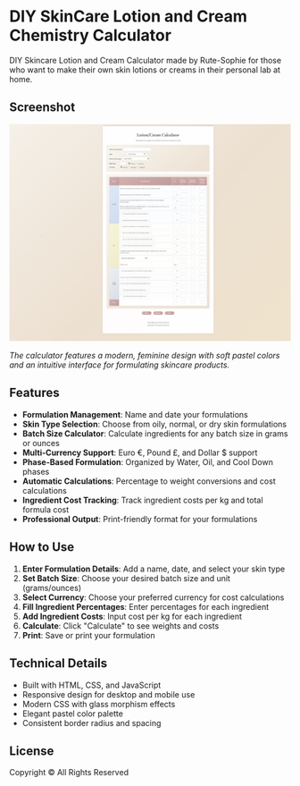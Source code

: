 # DIY SkinCare Lotion and Cream Chemistry Calculator 

DIY Skincare Lotion and Cream Calculator made by Rute-Sophie for those who want to make their own skin lotions or creams in their personal lab at home.

## Screenshot

![Lotion/Cream Calculator](preview.jpeg)

*The calculator features a modern, feminine design with soft pastel colors and an intuitive interface for formulating skincare products.*

## Features

- **Formulation Management**: Name and date your formulations
- **Skin Type Selection**: Choose from oily, normal, or dry skin formulations
- **Batch Size Calculator**: Calculate ingredients for any batch size in grams or ounces
- **Multi-Currency Support**: Euro €, Pound £, and Dollar $ support
- **Phase-Based Formulation**: Organized by Water, Oil, and Cool Down phases
- **Automatic Calculations**: Percentage to weight conversions and cost calculations
- **Ingredient Cost Tracking**: Track ingredient costs per kg and total formula cost
- **Professional Output**: Print-friendly format for your formulations

## How to Use

1. **Enter Formulation Details**: Add a name, date, and select your skin type
2. **Set Batch Size**: Choose your desired batch size and unit (grams/ounces)
3. **Select Currency**: Choose your preferred currency for cost calculations
4. **Fill Ingredient Percentages**: Enter percentages for each ingredient
5. **Add Ingredient Costs**: Input cost per kg for each ingredient
6. **Calculate**: Click "Calculate" to see weights and costs
7. **Print**: Save or print your formulation

## Technical Details

- Built with HTML, CSS, and JavaScript
- Responsive design for desktop and mobile use
- Modern CSS with glass morphism effects
- Elegant pastel color palette
- Consistent border radius and spacing

## License

Copyright © All Rights Reserved
